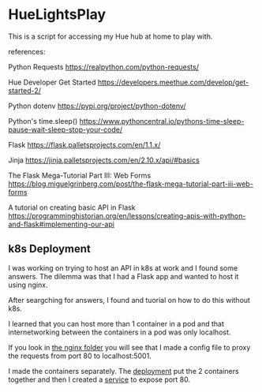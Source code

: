 # HueLightsPlay

This is a script for accessing my Hue hub at home to play with.

references:

Python Requests
https://realpython.com/python-requests/

Hue Developer Get Started
https://developers.meethue.com/develop/get-started-2/

Python dotenv
https://pypi.org/project/python-dotenv/

Python's time.sleep()
https://www.pythoncentral.io/pythons-time-sleep-pause-wait-sleep-stop-your-code/

Flask
https://flask.palletsprojects.com/en/1.1.x/

Jinja
https://jinja.palletsprojects.com/en/2.10.x/api/#basics

The Flask Mega-Tutorial Part III: Web Forms
https://blog.miguelgrinberg.com/post/the-flask-mega-tutorial-part-iii-web-forms

A tutorial on creating basic API in Flask
https://programminghistorian.org/en/lessons/creating-apis-with-python-and-flask#implementing-our-api

## k8s Deployment

I was working on trying to host an API in k8s at work and I found some answers.
The dilemma was that I had a Flask app and wanted to host it using nginx.

After seargching for answers, I found and tuorial on how to do this without k8s.

I learned that you can host more than 1 container in a pod and that internetworking between the containers in a pod was only localhost.

If you look in [the nginx folder](https://github.com/fearlessfreap24/HueLightsPlay/tree/master/nginx) you will see that I made a config file to proxy the requests from port 80 to localhost:5001.

I made the containers separately. The [deployment](https://github.com/fearlessfreap24/HueLightsPlay/blob/master/dep.huelights.yaml) put the 2 containers together and then I created a [service](https://github.com/fearlessfreap24/HueLightsPlay/blob/master/serv.lb.huelights.yaml) to expose port 80.

